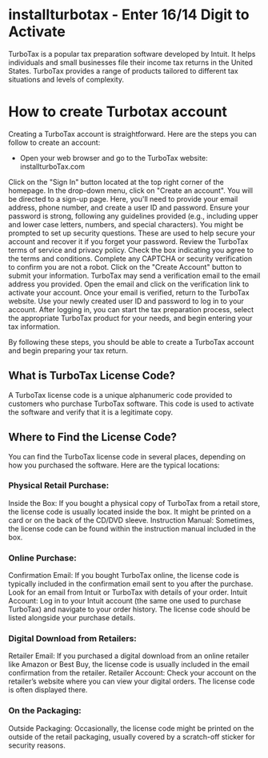 # installturbotax - Enter 16/14 Digit to Activate

TurboTax is a popular tax preparation software developed by Intuit. It helps individuals and small businesses file their income tax returns in the United States. TurboTax provides a range of products tailored to different tax situations and levels of complexity.

# How to create Turbotax account

Creating a TurboTax account is straightforward. Here are the steps you can follow to create an account:

<ul><li>Open your web browser and go to the TurboTax website: installturboTax.com</li></ul>
Click on the "Sign In" button located at the top right corner of the homepage.
In the drop-down menu, click on "Create an account".
You will be directed to a sign-up page. Here, you'll need to provide your email address, phone number, and create a user ID and password.
Ensure your password is strong, following any guidelines provided (e.g., including upper and lower case letters, numbers, and special characters).
You might be prompted to set up security questions. These are used to help secure your account and recover it if you forget your password.
Review the TurboTax terms of service and privacy policy.
Check the box indicating you agree to the terms and conditions.
Complete any CAPTCHA or security verification to confirm you are not a robot.
Click on the "Create Account" button to submit your information.
TurboTax may send a verification email to the email address you provided.
Open the email and click on the verification link to activate your account.
Once your email is verified, return to the TurboTax website.
Use your newly created user ID and password to log in to your account.
After logging in, you can start the tax preparation process, select the appropriate TurboTax product for your needs, and begin entering your tax information.

By following these steps, you should be able to create a TurboTax account and begin preparing your tax return.

## What is TurboTax License Code?

A TurboTax license code is a unique alphanumeric code provided to customers who purchase TurboTax software. This code is used to activate the software and verify that it is a legitimate copy. 

## Where to Find the License Code?


You can find the TurboTax license code in several places, depending on how you purchased the software. Here are the typical locations:

### Physical Retail Purchase:

Inside the Box: If you bought a physical copy of TurboTax from a retail store, the license code is usually located inside the box. It might be printed on a card or on the back of the CD/DVD sleeve.
Instruction Manual: Sometimes, the license code can be found within the instruction manual included in the box.
### Online Purchase:

Confirmation Email: If you bought TurboTax online, the license code is typically included in the confirmation email sent to you after the purchase. Look for an email from Intuit or TurboTax with details of your order.
Intuit Account: Log in to your Intuit account (the same one used to purchase TurboTax) and navigate to your order history. The license code should be listed alongside your purchase details.
### Digital Download from Retailers:

Retailer Email: If you purchased a digital download from an online retailer like Amazon or Best Buy, the license code is usually included in the email confirmation from the retailer.
Retailer Account: Check your account on the retailer’s website where you can view your digital orders. The license code is often displayed there.
### On the Packaging:

Outside Packaging: Occasionally, the license code might be printed on the outside of the retail packaging, usually covered by a scratch-off sticker for security reasons.
